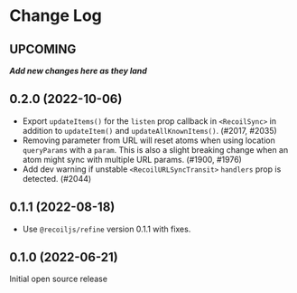 # Change Log

## UPCOMING
**_Add new changes here as they land_**

## 0.2.0 (2022-10-06)

- Export `updateItems()` for the `listen` prop callback in `<RecoilSync>` in addition to `updateItem()` and `updateAllKnownItems()`. (#2017, #2035)
- Removing parameter from URL will reset atoms when using location `queryParams` with a `param`.  This is also a slight breaking change when an atom might sync with multiple URL params. (#1900, #1976)
- Add dev warning if unstable `<RecoilURLSyncTransit>` `handlers` prop is detected. (#2044)

## 0.1.1 (2022-08-18)

- Use `@recoiljs/refine` version 0.1.1 with fixes.

## 0.1.0 (2022-06-21)

Initial open source release
